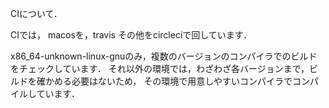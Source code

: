 CIについて．

CIでは，
macosを，travis
その他をcircleciで回しています．

x86_64-unknown-linux-gnuのみ，複数のバージョンのコンパイラでのビルドをチェックしています．
それ以外の環境では，わざわざ各バージョンまで，ビルドを確かめる必要はないため，
その環境で用意しやすいコンパイラでコンパイルしています．
